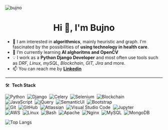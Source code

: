<p align="left"> <img src="https://komarev.com/ghpvc/?username=bujno&label=Profile%20views&color=0e75b6&style=flat" alt="bujno" /> </p>

<h1 align="center">Hi 👋, I'm Bujno</h1>

- 👀 I am interested in **algorithmics**, mainly heuristic and graph. I'm fascinated by the possibilities of **using technology in health care**.
- 🌱 I’m currently learning **AI alghoritms and OpenCV**
- 💡  I work as a **Python Django Developer** and most often use tools such as *DRF, Linux, mySQL, Blockchain, GIT, Jira* and more.
- 📫 You can reach me by <a href="https://www.linkedin.com/in/kasia-bujnowicz-38a84a201/"> **Linkedin** </a>

<hr>

 🛠 &nbsp;**Tech Stack**

![Python](https://img.shields.io/badge/-Python-05122A?style=flat&logo=python)&nbsp;
![Django](https://img.shields.io/badge/-Django-05122A?style=flat&logo=django&logoColor=092E20)&nbsp;
![Celery](https://img.shields.io/badge/-Celery-05122A?style=flat&logo=celery&logoColor=092E20)&nbsp;
![Selenium](https://img.shields.io/badge/-Selenium-05122A?style=flat&logo=selenium&logoColor=1572B6)&nbsp;
![Blockchain](https://img.shields.io/badge/-Blockchain-05122A?style=flat&logo=blockchain.com&logoColor=1572B6)&nbsp; <br>
![JavaScript](https://img.shields.io/badge/-JavaScript-05122A?style=flat&logo=javascript)&nbsp;
![jQuery](https://img.shields.io/badge/-jquery-05122A?style=flat&logo=jquery&logoColor=1572B6)&nbsp;
![SemanticUI](https://img.shields.io/badge/-SemanticUI-05122A?style=flat&logo=semantic-ui-react&logoColor=092E20)&nbsp;
![Bootstrap](https://img.shields.io/badge/-Bootstrap-05122A?style=flat&logo=bootstrap&logoColor=563D7C) <br>
![Git](https://img.shields.io/badge/-Git-05122A?style=flat&logo=git)&nbsp;
![GitHub](https://img.shields.io/badge/-GitHub-05122A?style=flat&logo=github)&nbsp;
![Atlassian](https://img.shields.io/badge/-Atlassian-05122A?style=flat&logo=atlassian)&nbsp;
![Visual Studio Code](https://img.shields.io/badge/-Visual%20Studio%20Code-05122A?style=flat&logo=visual-studio-code&logoColor=007ACC)&nbsp;
![Jupyter](https://img.shields.io/badge/-Jupyter-05122A?style=flat&logo=jupyter)&nbsp; <br>
![AWS](https://img.shields.io/badge/-AWS-05122A?style=flat&logo=amazon-aws)&nbsp;
![Linux](https://img.shields.io/badge/-Linux-05122A?style=flat&logo=linux)&nbsp;
![Bash](https://img.shields.io/badge/-Bash-05122A?style=flat&logo=gnu-bash)&nbsp;
![Apache](https://img.shields.io/badge/-Apache-05122A?style=flat&logo=apache)&nbsp;
![Nginx](https://img.shields.io/badge/-Nginx-05122A?style=flat&logo=nginx)&nbsp;
![MySQL](https://img.shields.io/badge/-MySQL-05122A?style=flat&logo=mysql)&nbsp;
![MongoDB](https://img.shields.io/badge/-MongoDB-05122A?style=flat&logo=mongodb)&nbsp;

![Top Langs](https://github-readme-stats.vercel.app/api/top-langs/?username=bujno&hide=yacc&layout=compact)

<!---
Bujno/Bujno is a ✨ special ✨ repository because its `README.md` (this file) appears on your GitHub profile.
You can click the Preview link to take a look at your changes.
--->
